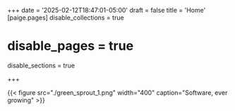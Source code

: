 +++
date = '2025-02-12T18:47:01-05:00'
draft = false
title = 'Home'
[paige.pages]
disable_collections = true
# disable_pages = true
disable_sections = true

+++


{{< figure src="./green_sprout_1.png" width="400" caption="Software, ever growing" >}}
